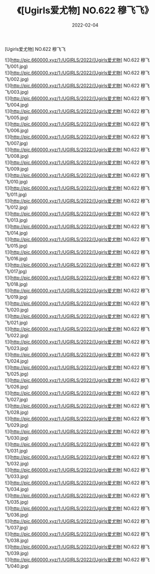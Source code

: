 ﻿---
layout: post
title:  《[Ugirls爱尤物] NO.622 穆飞飞》
date:   2022-02-04
img: http://pic.660000.xyz/1:/UGIRLS/2022/[Ugirls爱尤物] NO.622 穆飞飞/000.jpg
categories: [美女, 清纯, 唯美]
---

[Ugirls爱尤物] NO.622 穆飞飞

 ![](http://pic.660000.xyz/1:/UGIRLS/2022/[Ugirls爱尤物] NO.622 穆飞飞/001.jpg) <br>![](http://pic.660000.xyz/1:/UGIRLS/2022/[Ugirls爱尤物] NO.622 穆飞飞/002.jpg) <br>![](http://pic.660000.xyz/1:/UGIRLS/2022/[Ugirls爱尤物] NO.622 穆飞飞/003.jpg) <br>![](http://pic.660000.xyz/1:/UGIRLS/2022/[Ugirls爱尤物] NO.622 穆飞飞/004.jpg) <br>![](http://pic.660000.xyz/1:/UGIRLS/2022/[Ugirls爱尤物] NO.622 穆飞飞/005.jpg) <br>![](http://pic.660000.xyz/1:/UGIRLS/2022/[Ugirls爱尤物] NO.622 穆飞飞/006.jpg) <br>![](http://pic.660000.xyz/1:/UGIRLS/2022/[Ugirls爱尤物] NO.622 穆飞飞/007.jpg) <br>![](http://pic.660000.xyz/1:/UGIRLS/2022/[Ugirls爱尤物] NO.622 穆飞飞/008.jpg) <br>![](http://pic.660000.xyz/1:/UGIRLS/2022/[Ugirls爱尤物] NO.622 穆飞飞/009.jpg) <br>![](http://pic.660000.xyz/1:/UGIRLS/2022/[Ugirls爱尤物] NO.622 穆飞飞/010.jpg) <br>![](http://pic.660000.xyz/1:/UGIRLS/2022/[Ugirls爱尤物] NO.622 穆飞飞/011.jpg) <br>![](http://pic.660000.xyz/1:/UGIRLS/2022/[Ugirls爱尤物] NO.622 穆飞飞/012.jpg) <br>![](http://pic.660000.xyz/1:/UGIRLS/2022/[Ugirls爱尤物] NO.622 穆飞飞/013.jpg) <br>![](http://pic.660000.xyz/1:/UGIRLS/2022/[Ugirls爱尤物] NO.622 穆飞飞/014.jpg) <br>![](http://pic.660000.xyz/1:/UGIRLS/2022/[Ugirls爱尤物] NO.622 穆飞飞/015.jpg) <br>![](http://pic.660000.xyz/1:/UGIRLS/2022/[Ugirls爱尤物] NO.622 穆飞飞/016.jpg) <br>![](http://pic.660000.xyz/1:/UGIRLS/2022/[Ugirls爱尤物] NO.622 穆飞飞/017.jpg) <br>![](http://pic.660000.xyz/1:/UGIRLS/2022/[Ugirls爱尤物] NO.622 穆飞飞/018.jpg) <br>![](http://pic.660000.xyz/1:/UGIRLS/2022/[Ugirls爱尤物] NO.622 穆飞飞/019.jpg) <br>![](http://pic.660000.xyz/1:/UGIRLS/2022/[Ugirls爱尤物] NO.622 穆飞飞/020.jpg) <br>![](http://pic.660000.xyz/1:/UGIRLS/2022/[Ugirls爱尤物] NO.622 穆飞飞/021.jpg) <br>![](http://pic.660000.xyz/1:/UGIRLS/2022/[Ugirls爱尤物] NO.622 穆飞飞/022.jpg) <br>![](http://pic.660000.xyz/1:/UGIRLS/2022/[Ugirls爱尤物] NO.622 穆飞飞/023.jpg) <br>![](http://pic.660000.xyz/1:/UGIRLS/2022/[Ugirls爱尤物] NO.622 穆飞飞/024.jpg) <br>![](http://pic.660000.xyz/1:/UGIRLS/2022/[Ugirls爱尤物] NO.622 穆飞飞/025.jpg) <br>![](http://pic.660000.xyz/1:/UGIRLS/2022/[Ugirls爱尤物] NO.622 穆飞飞/026.jpg) <br>![](http://pic.660000.xyz/1:/UGIRLS/2022/[Ugirls爱尤物] NO.622 穆飞飞/027.jpg) <br>![](http://pic.660000.xyz/1:/UGIRLS/2022/[Ugirls爱尤物] NO.622 穆飞飞/028.jpg) <br>![](http://pic.660000.xyz/1:/UGIRLS/2022/[Ugirls爱尤物] NO.622 穆飞飞/029.jpg) <br>![](http://pic.660000.xyz/1:/UGIRLS/2022/[Ugirls爱尤物] NO.622 穆飞飞/030.jpg) <br>![](http://pic.660000.xyz/1:/UGIRLS/2022/[Ugirls爱尤物] NO.622 穆飞飞/031.jpg) <br>![](http://pic.660000.xyz/1:/UGIRLS/2022/[Ugirls爱尤物] NO.622 穆飞飞/032.jpg) <br>![](http://pic.660000.xyz/1:/UGIRLS/2022/[Ugirls爱尤物] NO.622 穆飞飞/033.jpg) <br>![](http://pic.660000.xyz/1:/UGIRLS/2022/[Ugirls爱尤物] NO.622 穆飞飞/034.jpg) <br>![](http://pic.660000.xyz/1:/UGIRLS/2022/[Ugirls爱尤物] NO.622 穆飞飞/035.jpg) <br>![](http://pic.660000.xyz/1:/UGIRLS/2022/[Ugirls爱尤物] NO.622 穆飞飞/036.jpg) <br>![](http://pic.660000.xyz/1:/UGIRLS/2022/[Ugirls爱尤物] NO.622 穆飞飞/037.jpg) <br>![](http://pic.660000.xyz/1:/UGIRLS/2022/[Ugirls爱尤物] NO.622 穆飞飞/038.jpg) <br>![](http://pic.660000.xyz/1:/UGIRLS/2022/[Ugirls爱尤物] NO.622 穆飞飞/039.jpg) <br>![](http://pic.660000.xyz/1:/UGIRLS/2022/[Ugirls爱尤物] NO.622 穆飞飞/040.jpg) <br>